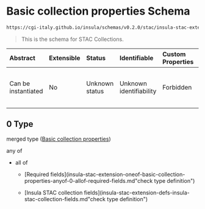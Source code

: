 # Basic collection properties Schema

```txt
https://cgi-italy.github.io/insula/schemas/v0.2.0/stac/insula-stac-extension.schema.json#/oneOf/0
```



> This is the schema for STAC Collections.

| Abstract            | Extensible | Status         | Identifiable            | Custom Properties | Additional Properties | Access Restrictions | Defined In                                                                                                   |
| :------------------ | :--------- | :------------- | :---------------------- | :---------------- | :-------------------- | :------------------ | :----------------------------------------------------------------------------------------------------------- |
| Can be instantiated | No         | Unknown status | Unknown identifiability | Forbidden         | Allowed               | none                | [insula-stac-extension.schema.json\*](schemas/stac/insula-stac-extension.schema.json"open original schema") |

## 0 Type

merged type ([Basic collection properties](insula-stac-extension-oneof-basic-collection-properties.md))

any of

* all of

  * [Required fields](insula-stac-extension-oneof-basic-collection-properties-anyof-0-allof-required-fields.md"check type definition")

  * [Insula STAC collection fields](insula-stac-extension-defs-insula-stac-collection-fields.md"check type definition")
